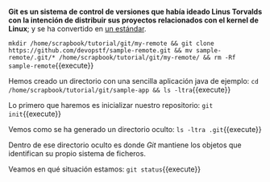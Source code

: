 **Git es un sistema de control de versiones que había ideado Linus Torvalds con la intención de distribuir sus proyectos relacionados con el kernel de Linux**; y se ha convertido en [un estándar](https://git-scm.com/).

`mkdir /home/scrapbook/tutorial/git/my-remote && git clone https://github.com/devopstf/sample-remote.git && mv sample-remote/.git/* /home/scrapbook/tutorial/git/my-remote/ && rm -Rf sample-remote`{{execute}}

Hemos creado un directorio con una sencilla aplicación java de ejemplo: `cd /home/scrapbook/tutorial/git/sample-app && ls -ltra`{{execute}}

Lo primero que haremos es inicializar nuestro repositorio: `git init`{{execute}}

Vemos como se ha generado un directorio oculto: `ls -ltra .git`{{execute}}

Dentro de ese directorio oculto es donde _Git_ mantiene los objetos que identifican su propio sistema de ficheros.

Veamos en qué situación estamos: `git status`{{execute}}
